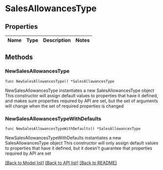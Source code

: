 # SalesAllowancesType

## Properties

Name | Type | Description | Notes
------------ | ------------- | ------------- | -------------

## Methods

### NewSalesAllowancesType

`func NewSalesAllowancesType() *SalesAllowancesType`

NewSalesAllowancesType instantiates a new SalesAllowancesType object
This constructor will assign default values to properties that have it defined,
and makes sure properties required by API are set, but the set of arguments
will change when the set of required properties is changed

### NewSalesAllowancesTypeWithDefaults

`func NewSalesAllowancesTypeWithDefaults() *SalesAllowancesType`

NewSalesAllowancesTypeWithDefaults instantiates a new SalesAllowancesType object
This constructor will only assign default values to properties that have it defined,
but it doesn't guarantee that properties required by API are set


[[Back to Model list]](../README.md#documentation-for-models) [[Back to API list]](../README.md#documentation-for-api-endpoints) [[Back to README]](../README.md)


